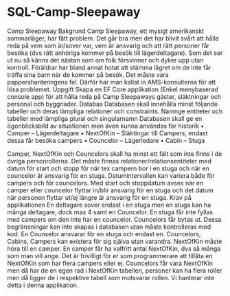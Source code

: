 # SQL-Camp-Sleepaway

Camp Sleepaway
Bakgrund
Camp Sleepaway, ett mysigt amerikanskt sommarläger, har fått problem. Det går bra men det har
blivit svårt att hålla reda på vem som är/sover var, vem är ansvarig och att rätt personer får besöka
(dvs rätt anhöriga kommer på besök till lägerdeltagare).
Som det ser ut nu så känns det nästan som om folk försvinner och dyker upp utan kontroll. Föräldrar
har bland annat hotat att stämma lägret om de inte får träffa sina barn när de kommer på besök. Det
måste vara pappershanteringens fel. Därför har man kallat in AMS-konsulterna för att lösa problemet.
Uppgift
Skapa en EF Core applikation (Enkel menybaserad console app) för att hålla reda på Camp
Sleepaways gäster, släktningar och personal och byggnader.
Databas
Databasen skall innehålla minst följande tabeller och deras lämpliga relationer och constraints.
Namnge entiteter och tabeller med lämpliga plural och singularnamn
Databasen skall ge en ögonblicksbild av situationen men även kunna användas för historik
• Camper – Lägerdeltagare
• NextOfKin – Släktingar till Campers, endast dessa får besöka campers
• Councelor – Lägerledare
• Cabin – Stuga

Camper, NextOfKin och Councelors skall ha minst ett fält som inte finns i de övriga personrollerna.
Det måste finnas relationer/relationsentiteter med datum för start och stopp för när tex campern
bor i en stuga och när en councelor är ansvarig för en stuga. Datumintervallen kan variera både för
campers och för councelors.
Med start och stoppdatum avses när en camper eller councelor flyttar in/blir ansvarig för en stuga
och det datum när personen flyttar ut/ej längre är ansvarig för en stuga.
Krav på applikationen
En deltagare sover endast i en stuga men en stuga kan ha många deltagare, dock max 4 samt en
Councelor. En stuga får inte fyllas med campers om den inte har en councelor. Councelors får bytas
ut. Dessa begränsningar kan inte skapas i databasen utan måste kontrolleras med kod.
En Counselor ansvarar för en stuga och endast en.
Councelors, Cabins, Campers kan existera för sig själva utan varandra.
NextOfKin måste höra till en camper.
En camper får ha valfritt antal NextOfKin, dvs så många som man vill ange. Det är frivilligt för er som
programmerare att tillåta en NextOfKin som har flera campers eller ej.
Councelors får vara NextOfKin men då har de en egen rad i NextOfKin tabellen, personer kan ha flera
roller men då ligger de i respektive tabell som motsvarar rollen. Vi hanterar inte detta i denna
applikation.

 
